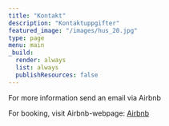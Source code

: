 ```yaml
---
title: "Kontakt"
description: "Kontaktuppgifter"
featured_image: "/images/hus_20.jpg"
type: page
menu: main
_build:
  render: always
  list: always
  publishResources: false
---
```



For more information send an email via Airbnb

For booking, visit Airbnb-webpage: [Airbnb](https://www.airbnb.com/rooms/934629510928632312?)
